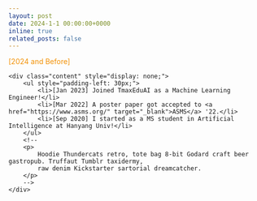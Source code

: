 ```yaml
---
layout: post
date: 2024-1-1 00:00:00+0000
inline: true
related_posts: false
---
```


<style>
    :root {
        --expandable-color: #f29105;
        --expandable-hover-color: #f29105;
    }

    html[data-theme="dark"] {
        --expandable-color: var(--global-theme-color);
        --expandable-hover-color: var(--global-hover-color);
    }

    .expandable {
        color: var(--expandable-color);
    }

    .expandable:hover {
        text-decoration: underline;
        color: var(--expandable-hover-color);
    }
</style>

<div>
    <div class="expandable" onclick="toggleContent(this)">[2024 and Before]</div>
    
    <div class="content" style="display: none;">
        <ul style="padding-left: 30px;">
            <li>[Jan 2023] Joined TmaxEduAI as a Machine Learning Engineer!</li>
            <li>[Mar 2022] A poster paper got accepted to <a href="https://www.asms.org/" target="_blank">ASMS</a> '22.</li>
            <li>[Sep 2020] I started as a MS student in Artificial Intelligence at Hanyang Univ!</li>
        </ul>
        <!--
        <p>
            Hoodie Thundercats retro, tote bag 8-bit Godard craft beer gastropub. Truffaut Tumblr taxidermy,
            raw denim Kickstarter sartorial dreamcatcher.
        </p>
        -->
    </div>
</div>

<script>
    // 클릭 시 Before 콘텐츠를 열고 닫는 함수
    function toggleContent(element) {
        const content = element.nextElementSibling;
        if (content.style.display === "block") {
            content.style.display = "none"; // 닫기
        } else {
            content.style.display = "block"; // 열기
        }
    }
</script>
